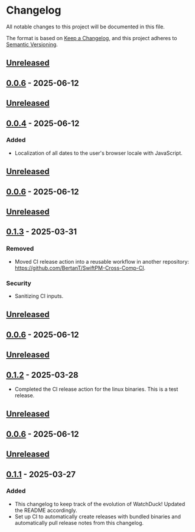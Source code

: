 # Changelog

All notable changes to this project will be documented in this file.

The format is based on [Keep a Changelog](https://keepachangelog.com/en/1.1.0/),
and this project adheres to [Semantic Versioning](https://semver.org/spec/v2.0.0.html).

## [Unreleased]

## [0.0.6] - 2025-06-12

## [Unreleased]

## [0.0.4] - 2025-06-12
### Added
* Localization of all dates to the user's browser locale with JavaScript.

## [Unreleased]

## [0.0.6] - 2025-06-12

## [Unreleased]

## [0.1.3] - 2025-03-31
### Removed
* Moved CI release action into a reusable workflow in another repository: https://github.com/BertanT/SwiftPM-Cross-Comp-CI.

### Security
* Sanitizing CI inputs.

## [Unreleased]

## [0.0.6] - 2025-06-12

## [Unreleased]

## [0.1.2] - 2025-03-28
* Completed the CI release action for the linux binaries. This is a test release.

## [Unreleased]

## [0.0.6] - 2025-06-12

## [Unreleased]

## [0.1.1] - 2025-03-27

### Added

* This changelog to keep track of the evolution of WatchDuck! Updated the README accordingly.
* Set up CI to automatically create releases with bundled binaries and automatically pull release notes from this changelog.

[unreleased]: https://github.com/BertanT/citest/compare/0.0.6...HEAD
[0.1.0]: https://github.com/BertanT/WatchDuck/releases/tag/0.1.0
[0.1.1]: https://github.com/BertanT/WatchDuck/compare/0.1.0...0.1.1

[0.1.2]: https://github.com/BertanT/WatchDuck/compare/0.1.1...0.1.2

[0.1.3]: https://github.com/BertanT/WatchDuck/compare/0.1.2...0.1.3

[0.0.4]: https://github.com/BertanT/citest/compare/0.0.1...0.0.4

[0.0.4]: https://github.com/BertanT/citest/compare/0.0.1...0.0.4

[0.0.5]: https://github.com/BertanT/citest/compare/0.0.4...0.0.5

[0.0.6]: https://github.com/BertanT/citest/compare/0.0.5...0.0.6
